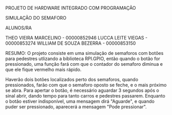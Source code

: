 PROJETO DE HARDWARE INTEGRADO COM PROGRAMAÇÃO

SIMULAÇÃO DO SEMAFORO

ALUNOS/RA

THEO VIEIRA MARCELINO - 00000852946
LUCCA LEITE VIEGAS - 00000853274
WILLIAM DE SOUZA BEZERRA - 00000853150

RESUMO:
O projeto consiste em uma simulação de semaforos com botões para pedestres utlizando a biblioteca RPI.GPIO, então quando o botão for pressionado, uma função fará com que o contador do semaforo diminua e que ele fique vermelho mais rápido.

Haverão dois botões localizados perto dos semaforos, quando pressionados, farão com que o semaforo oposto se feche, e o mais próximo se abra. Para apertar o botão, é necessário aguardar 3 segundos após o sinal abrir, dando tempo para tanto carros e pedestres passarem.
Enquanto o botão estiver indisponível, uma mensagem dirá "Aguarde", e quando puder ser pressionado, aparecerá a mensagem "Pode pressionar".
